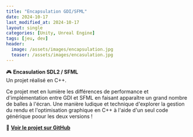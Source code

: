 ```yaml
---
title: "Encapsulation GDI/SFML"
date: 2024-10-17
last_modified_at: 2024-10-17
layout: single
categories: [Unity, Unreal Engine]
tags: [jeu, dev]
header:
  image: /assets/images/encapsulation.jpg
  teaser: /assets/images/encasulation.jpg
---
```


🎮 **Encasulation SDL2 / SFML**  
Un projet réalisé en C++.

Ce projet met en lumière les différences de performance et d'implémentation entre GDI et SFML en faisant apparaître un grand nombre de balles à l'écran. Une manière ludique et technique d'explorer la gestion du rendu et l'optimisation graphique en C++ à l'aide d'un seul code générique poour les deux versions !


🔗 **[Voir le projet sur GitHub](https://github.com/Quest-Education-Group/lyo-t3-gamegear-p2-02)**
